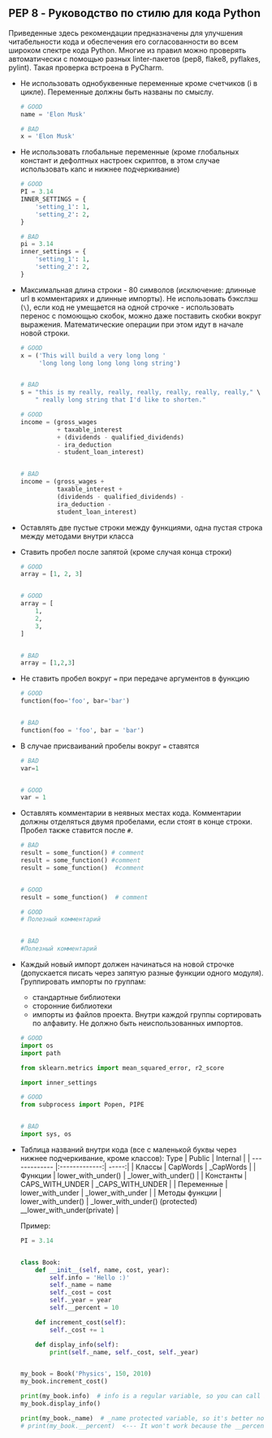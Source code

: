## PEP 8 - Руководство по стилю для кода Python

Приведенные здесь рекомендации предназначены для улучшения читабельности кода и обеспечения его согласованности во всем широком спектре кода Python. Многие из правил можно проверять автоматически с помощью разных linter-пакетов (pep8, flake8, pyflakes, pylint). Такая проверка встроена в PyCharm.

* Не использовать однобуквенные переменные кроме счетчиков (i в цикле). Переменные должны быть названы по смыслу.
    ```python
    # GOOD
    name = 'Elon Musk'
    
    # BAD
    x = 'Elon Musk'
    ```
* Не использовать глобальные переменные (кроме глобальных констант и дефолтных настроек скриптов, в этом случае использовать капс и нижнее подчеркивание)
    ```python
    # GOOD
    PI = 3.14
    INNER_SETTINGS = {
        'setting_1': 1,
        'setting_2': 2,
    }
    
    # BAD
    pi = 3.14
    inner_settings = {
        'setting_1': 1,
        'setting_2': 2,
    }
    ```
    
* Максимальная длина строки - 80 символов (исключение: длинные url в комментариях и длинные импорты). Не использовать бэкслэш (`\`), если код не умещается на одной строчке - использовать перенос с помоющью скобок, можно даже поставить скобки вокруг выражения. Математические операции при этом идут в начале новой строки.

    ```python
    # GOOD
    x = ('This will build a very long long '
         'long long long long long long string')


    # BAD
    s = "this is my really, really, really, really, really, really," \
        " really long string that I'd like to shorten."
    ```
    
    ```python
    # GOOD
    income = (gross_wages
              + taxable_interest
              + (dividends - qualified_dividends)
              - ira_deduction
              - student_loan_interest)


    # BAD
    income = (gross_wages +
              taxable_interest +
              (dividends - qualified_dividends) -
              ira_deduction -
              student_loan_interest)
    ```
* Оставлять две пустые строки между функциями, одна пустая строка между методами внутри класса
* Ставить пробел после запятой (кроме случая конца строки)
    ```python
    # GOOD
    array = [1, 2, 3]


    # GOOD
    array = [
        1,
        2,
        3,
    ]


    # BAD
    array = [1,2,3]
    ```
* Не ставить пробел вокруг `=` при передаче аргументов в функцию
    ```python
    # GOOD
    function(foo='foo', bar='bar')


    # BAD
    function(foo = 'foo', bar = 'bar')
    ```
* В случае присваиваний пробелы вокруг `=` ставятся
    ```python
    # BAD
    var=1


    # GOOD
    var = 1
    ```
* Оставлять комментарии в неявных местах кода. Комментарии должны отделяться двумя пробелами, если стоят в конце строки. Пробел также ставится после `#`.
    ```python
    # BAD
    result = some_function() # comment
    result = some_function() #comment
    result = some_function()  #comment


    # GOOD
    result = some_function()  # comment
    ```
    
    ```python
    # GOOD
    # Полезный комментарий


    # BAD
    #Полезный комментарий
    ```
* Каждый новый импорт должен начинаться на новой строчке (допускается писать через запятую разные функции одного модуля). Группировать импорты по группам:
    * стандартные библиотеки
    * сторонние библиотеки
    * импорты из файлов проекта. 
    Внутри каждой группы сортировать по алфавиту. Не должно быть неиспользованных импортов.
    
    ```python
    # GOOD
    import os
    import path

    from sklearn.metrics import mean_squared_error, r2_score

    import inner_settings
    
    ```
    
    ```python
    # GOOD
    from subprocess import Popen, PIPE
    
    
    # BAD
    import sys, os
    ```
* Таблица названий внутри кода (все с маленькой буквы через нижнее подчеркивание, кроме классов):
     Type        | Public           | Internal  |
    | ------------- |:-------------:| -----:|
    | Классы      | CapWords | _CapWords |
    | Функции      | lower_with_under()      |   _lower_with_under() |
    | Константы | CAPS_WITH_UNDER      |    _CAPS_WITH_UNDER |
    | Переменные | lower_with_under      |    _lower_with_under |
    | Методы функции  | lower_with_under()      |    _lower_with_under() (protected) <br> __lower_with_under(private) |
    
    Пример:
    ```python
    PI = 3.14


    class Book:
        def __init__(self, name, cost, year):
            self.info = 'Hello :)'
            self._name = name
            self._cost = cost
            self._year = year
            self.__percent = 10

        def increment_cost(self):
            self._cost += 1

        def display_info(self):
            print(self._name, self._cost, self._year)


    my_book = Book('Physics', 150, 2010)
    my_book.increment_cost()

    print(my_book.info)  # info is a regular variable, so you can call it outside of the class
    my_book.display_info()

    print(my_book._name)  # _name protected variable, so it's better not to do this
    # print(my_book.__percent)  <--- It won't work because the __percent private variable
    ```
